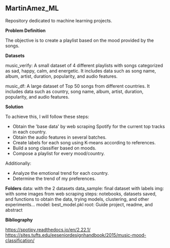 ## MartinAmez_ML
Repository dedicated to machine learning projects.

**Problem Definition**

The objective is to create a playlist based on the mood provided by the songs.

**Datasets**

music_verify: A small dataset of 4 different playlists with songs categorized as sad, happy, calm, and energetic. It includes data such as song name, album, artist, duration, popularity, and audio features.

music_df: A large dataset of Top 50 songs from different countries. It includes data such as country, song name, album, artist, duration, popularity, and audio features.

**Solution**

To achieve this, I will follow these steps:

- Obtain the 'base data' by web scraping Spotify for the current top tracks in each country.
- Obtain the audio features in several batches.
- Create labels for each song using K-means according to references.
- Build a song classifier based on moods.
- Compose a playlist for every mood/country.

Additionally:

- Analyze the emotional trend for each country.
- Determine the trend of my preferences.

**Folders**
data: with the 2 datasets
data_sample: final dataset with labels
img: with some images from web scraping
steps: notebooks, datasets saved, and functions to obtain the data, trying models, clustering, and other experiments...
model: best_model.pkl
root: Guide project, readme, and abstract

**Bibliography**

https://spotipy.readthedocs.io/en/2.22.1/
https://sites.tufts.edu/eeseniordesignhandbook/2015/music-mood-classification/
